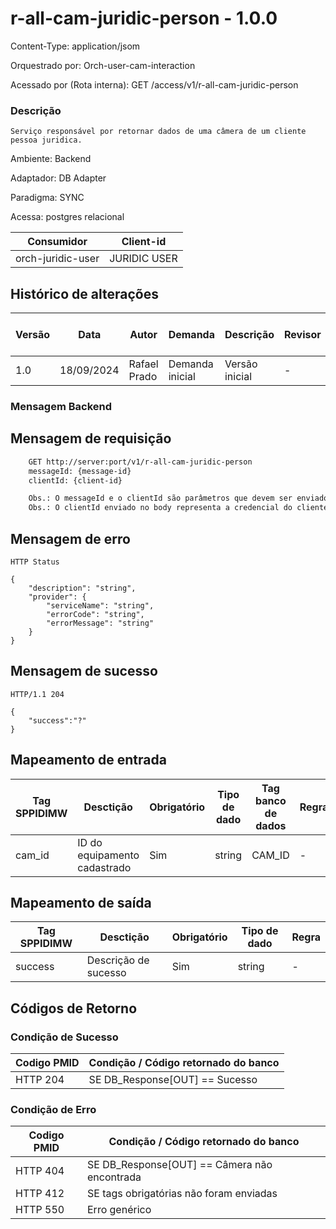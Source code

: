 # r-all-cam-juridic-person - 1.0.0

Content-Type: application/jsom

Orquestrado por: Orch-user-cam-interaction

Acessado por (Rota interna): GET /access/v1/r-all-cam-juridic-person

### Descrição
    Serviço responsável por retornar dados de uma câmera de um cliente pessoa juridica.

Ambiente: Backend

Adaptador: DB Adapter

Paradigma: SYNC

Acessa: postgres relacional

|    Consumidor     |  Client-id   | 
|-------------------|--------------|
| orch-juridic-user | JURIDIC USER |

## Histórico de alterações
| Versão |    Data    |     Autor    |     Demanda     |    Descrição   | Revisor | Entrega em UAT |
|--------|------------|--------------|-----------------|----------------|---------|----------------|
| 1.0    | 18/09/2024 | Rafael Prado | Demanda inicial | Versão inicial | -       | -              |

### Mensagem Backend

## Mensagem de requisição

```bash
    GET http://server:port/v1/r-all-cam-juridic-person
    messageId: {message-id}
    clientId: {client-id}

    Obs.: O messageId e o clientId são parâmetros que devem ser enviado no Header Http.
    Obs.: O clientId enviado no body representa a credencial do cliente.
```

## Mensagem de erro

```
HTTP Status

{
    "description": "string",
    "provider": {
        "serviceName": "string",
        "errorCode": "string",
        "errorMessage": "string"
    }
}
```

## Mensagem de sucesso

```
HTTP/1.1 204

{
    "success":"?"
}
```


## Mapeamento de entrada

|        Tag SPPIDIMW         |                  Desctição                 |     Obrigatório    |     Tipo de dado     |        Tag banco de dados       | Regra |
|-----------------------------|--------------------------------------------|--------------------|----------------------|---------------------------------|-------|
| cam_id                      | ID do equipamento cadastrado               | Sim                |  string              |  CAM_ID                         | -     |


## Mapeamento de saída

|        Tag SPPIDIMW         |              Desctição             |     Obrigatório    |     Tipo de dado     |  Regra |
|-----------------------------|------------------------------------|--------------------|----------------------|--------|
| success                     | Descrição de sucesso               | Sim                |  string              |  -     |




## Códigos de Retorno
### Condição de Sucesso

| Codigo PMID | Condição / Código retornado do banco  |
|-------------|---------------------------------------|
| HTTP 204	  | SE DB_Response[OUT] == Sucesso        |

### Condição de Erro

| Codigo PMID |         Condição / Código retornado do banco          |
|-------------|-------------------------------------------------------|
| HTTP 404	  | SE DB_Response[OUT] == Câmera não encontrada          |
| HTTP 412	  | SE tags obrigatórias não foram enviadas               |
| HTTP 550	  | Erro genérico                                         |


